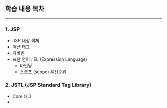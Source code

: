 ## 학습 내용 목차

---

### 1. JSP

- JSP 내장 객체
- 액션 태그
- 자바빈
- 표현 언어 : EL (Expression Language)
  - 바인딩
  - 스코프 (scope) 우선순위

### 2. JSTL (JSP Standard Tag Library)

- Core 태그
- 

